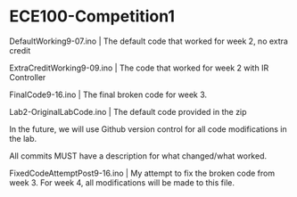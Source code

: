 # ECE100-Competition1


DefaultWorking9-07.ino | The default code that worked for week 2, no extra credit


ExtraCreditWorking9-09.ino | The code that worked for week 2 with IR Controller


FinalCode9-16.ino | The final broken code for week 3.

Lab2-OriginalLabCode.ino | The default code provided in the zip

In the future, we will use Github version control for all code modifications in the lab.

All commits MUST have a description for what changed/what worked.

FixedCodeAttemptPost9-16.ino | My attempt to fix the broken code from week 3. For week 4, all modifications will be made to this file.

